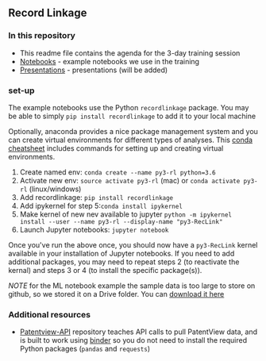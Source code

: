 ## Record Linkage


### In this repository
- This readme file contains the agenda for the 3-day training session
- [Notebooks](./Notebooks) - example notebooks we use in the training
- [Presentations](./Presentations) - presentations (will be added)

### set-up

The example notebooks use the Python `recordlinkage` package. You may be able to simply `pip install recordlinkage` to add it to your local machine

Optionally, anaconda provides a nice package management system and you can create virtual environments for different types of analyses. This [conda cheatsheet](https://docs.conda.io/projects/conda/en/4.6.0/_downloads/52a95608c49671267e40c689e0bc00ca/conda-cheatsheet.pdf) includes commands for setting up and creating virtual environments.

1. Create named env: `conda create --name py3-rl python=3.6`
2. Activate new env: `source activate py3-rl` (mac) or `conda activate py3-rl` (linux/windows)
3. Add recordlinkage: `pip install recordlinkage`
4. Add ipykernel for step 5:`conda install ipykernel`
5. Make kernel of new nev available to jupyter `python -m ipykernel install --user --name py3-rl --display-name "py3-RecLink"`
6. Launch Jupyter notebooks: `jupyter notebook`

Once you've run the above once, you should now have a `py3-RecLink` kernel available in your installation of Jupyter notebooks. If you need to add additional packages, you may need to repeat steps 2 (to reactivate the kernal) and steps 3 or 4 (to install the specific package(s)).

*_NOTE_* for the ML notebook example the sample data is too large to store on github, so we stored it on a Drive folder. You can [download it here](https://drive.google.com/drive/folders/1GyXYBVQOCqFndH6rM26ajoX3hhiyNg5M?usp=sharing)

### Additional resources
- [Patentview-API](https://github.com/Coleridge-Initiative/patentview-api) repository teaches API calls to pull PatentView data, and is built to work using [binder](https://mybinder.org/) so you do not need to install the required Python packages (`pandas` and `requests`)
